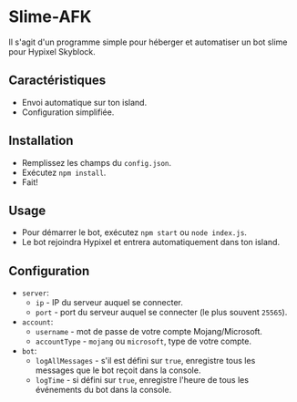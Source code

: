 # Slime-AFK
Il s'agit d'un programme simple pour héberger et automatiser un bot slime pour Hypixel Skyblock.

## Caractéristiques
- Envoi automatique sur ton island.
- Configuration simplifiée.

## Installation
- Remplissez les champs du `config.json`.
- Exécutez `npm install`.
- Fait!

## Usage
- Pour démarrer le bot, exécutez `npm start` ou `node index.js`.
- Le bot rejoindra Hypixel et entrera automatiquement dans ton island.

## Configuration
- `server`:
    - `ip` - IP du serveur auquel se connecter.
    - `port` - port du serveur auquel se connecter (le plus souvent `25565`).
- `account`:
    - `username` - mot de passe de votre compte Mojang/Microsoft.
    - `accountType` - `mojang` ou `microsoft`, type de votre compte.
- `bot`:
    - `logAllMessages` - s'il est défini sur `true`, enregistre tous les messages que le bot reçoit dans la console.
    - `logTime` - si défini sur `true`, enregistre l'heure de tous les événements du bot dans la console.
